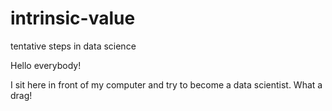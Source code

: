 # intrinsic-value
tentative steps in data science

Hello everybody!

I sit here in front of my computer and try to become a data scientist.
What a drag!
